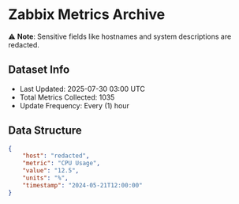 # Zabbix Metrics Archive

⚠️ **Note**: Sensitive fields like hostnames and system descriptions are redacted.

## Dataset Info
- Last Updated: 2025-07-30 03:00 UTC
- Total Metrics Collected: 1035
- Update Frequency: Every (1) hour

## Data Structure
```json
{
    "host": "redacted",
    "metric": "CPU Usage",
    "value": "12.5",
    "units": "%",
    "timestamp": "2024-05-21T12:00:00"
}
```

